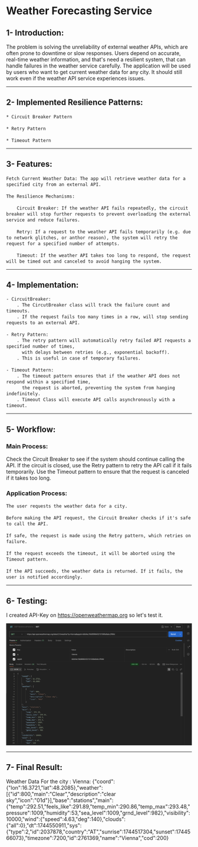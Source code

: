 # Weather Forecasting Service

## 1- Introduction:

The problem is solving the unreliability of external weather APIs, 
which are often prone to downtime or slow responses. Users depend on accurate,
real-time weather information, and that's need a resilient system,
that can handle failures in the weather service carefully.
The application will be used by users who want to get current weather data for any city. 
It should still work even if the weather API service experiences issues.

_________________________

## 2- Implemented Resilience Patterns:

    * Circuit Breaker Pattern

    * Retry Pattern

    * Timeout Pattern

_________________________

## 3- Features:

    Fetch Current Weather Data: The app will retrieve weather data for a specified city from an external API.

    The Resilience Mechanisms:

        Circuit Breaker: If the weather API fails repeatedly, the circuit breaker will stop further requests to prevent overloading the external service and reduce failures.

        Retry: If a request to the weather API fails temporarily (e.g. due to network glitches, or anthor reason), the system will retry the request for a specified number of attempts.

        Timeout: If the weather API takes too long to respond, the request will be timed out and canceled to avoid hanging the system.

________________________

## 4- Implementation:

    - CircuitBreaker:
        . The CircutBreaker class will track the failure count and timeouts.
        . If the request fails too many times in a row, will stop sending requests to an external API.

    - Retry Pattern:
        . The retry pattern will automatically retry failed API requests a specified number of times, 
          with delays between retries (e.g., exponential backoff).
        . This is useful in case of temporary failures.

    - Timeout Pattern:
        . The timeout pattern ensures that if the weather API does not respond within a specified time,
          the request is aborted, preventing the system from hanging indefinitely.
        . Timeout Class will execute API calls asynchronously with a timeout.

________________________

## 5- Workflow:

### Main Process:

Check the Circuit Breaker to see if the system should continue calling the API. 
If the circuit is closed, use the Retry pattern to retry the API call if it fails temporarily.
Use the Timeout pattern to ensure that the request is canceled if it takes too long.

### Application Process:

    The user requests the weather data for a city.

    Before making the API request, the Circuit Breaker checks if it's safe to call the API.

    If safe, the request is made using the Retry pattern, which retries on failure.

    If the request exceeds the timeout, it will be aborted using the Timeout pattern.

    If the API succeeds, the weather data is returned. If it fails, the user is notified accordingly.

__________________________

## 6- Testing:

I created API-Key on https://openweathermap.org so let's test it.

![POSTMAN](API.png)

_________________________

## 7- Final Result:

Weather Data For the city : Vienna:
{"coord":{"lon":16.3721,"lat":48.2085},"weather":[{"id":800,"main":"Clear","description":"clear sky","icon":"01d"}],"base":"stations","main":{"temp":292.51,"feels_like":291.89,"temp_min":290.86,"temp_max":293.48,"pressure":1009,"humidity":53,"sea_level":1009,"grnd_level":982},"visibility":10000,"wind":{"speed":4.63,"deg":140},"clouds":{"all":0},"dt":1744550911,"sys":{"type":2,"id":2037878,"country":"AT","sunrise":1744517304,"sunset":1744566073},"timezone":7200,"id":2761369,"name":"Vienna","cod":200}



    